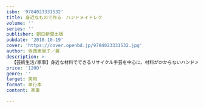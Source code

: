```yaml
---
isbn: '9784023331532'
title: 身近なもので作る　ハンドメイドレク
volume: ''
series: ''
publisher: 朝日新聞出版
pubdate: '2018-10-19'
cover: 'https://cover.openbd.jp/9784023331532.jpg'
author: 寺西恵里子／著
description: >-
  【芸術生活/家事】身近な材料でできるリサイクル手芸を中心に、材料がかからないハンドメイドレクを紹介。シニアの方々に指先を動かすことの楽しさが伝わる手作りアイテムの作り方を、わかりやすく解説。手芸や工作を通したレクリエーションを提案し、介護の現場でも役立つ。
price: '1200'
genre: ''
target: 実用
format: 単行本
content: 家事

---
```


